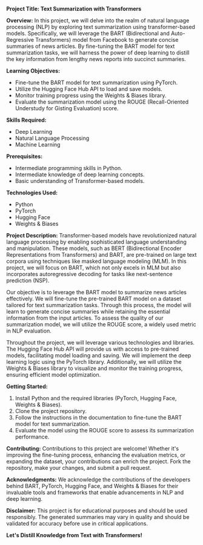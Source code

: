 **Project Title: Text Summarization with Transformers**

**Overview:**
In this project, we will delve into the realm of natural language processing (NLP) by exploring text summarization using transformer-based models. Specifically, we will leverage the BART (Bidirectional and Auto-Regressive Transformers) model from Facebook to generate concise summaries of news articles. By fine-tuning the BART model for text summarization tasks, we will harness the power of deep learning to distill the key information from lengthy news reports into succinct summaries.

**Learning Objectives:**
- Fine-tune the BART model for text summarization using PyTorch.
- Utilize the Hugging Face Hub API to load and save models.
- Monitor training progress using the Weights & Biases library.
- Evaluate the summarization model using the ROUGE (Recall-Oriented Understudy for Gisting Evaluation) score.

**Skills Required:**
- Deep Learning
- Natural Language Processing
- Machine Learning

**Prerequisites:**
- Intermediate programming skills in Python.
- Intermediate knowledge of deep learning concepts.
- Basic understanding of Transformer-based models.

**Technologies Used:**
- Python
- PyTorch
- Hugging Face
- Weights & Biases

**Project Description:**
Transformer-based models have revolutionized natural language processing by enabling sophisticated language understanding and manipulation. These models, such as BERT (Bidirectional Encoder Representations from Transformers) and BART, are pre-trained on large text corpora using techniques like masked language modeling (MLM). In this project, we will focus on BART, which not only excels in MLM but also incorporates autoregressive decoding for tasks like next-sentence prediction (NSP).

Our objective is to leverage the BART model to summarize news articles effectively. We will fine-tune the pre-trained BART model on a dataset tailored for text summarization tasks. Through this process, the model will learn to generate concise summaries while retaining the essential information from the input articles. To assess the quality of our summarization model, we will utilize the ROUGE score, a widely used metric in NLP evaluation.

Throughout the project, we will leverage various technologies and libraries. The Hugging Face Hub API will provide us with access to pre-trained models, facilitating model loading and saving. We will implement the deep learning logic using the PyTorch library. Additionally, we will utilize the Weights & Biases library to visualize and monitor the training progress, ensuring efficient model optimization.

**Getting Started:**
1. Install Python and the required libraries (PyTorch, Hugging Face, Weights & Biases).
2. Clone the project repository.
3. Follow the instructions in the documentation to fine-tune the BART model for text summarization.
4. Evaluate the model using the ROUGE score to assess its summarization performance.

**Contributing:**
Contributions to this project are welcome! Whether it's improving the fine-tuning process, enhancing the evaluation metrics, or expanding the dataset, your contributions can enrich the project. Fork the repository, make your changes, and submit a pull request.

**Acknowledgments:**
We acknowledge the contributions of the developers behind BART, PyTorch, Hugging Face, and Weights & Biases for their invaluable tools and frameworks that enable advancements in NLP and deep learning.

**Disclaimer:**
This project is for educational purposes and should be used responsibly. The generated summaries may vary in quality and should be validated for accuracy before use in critical applications.

**Let's Distill Knowledge from Text with Transformers!**
